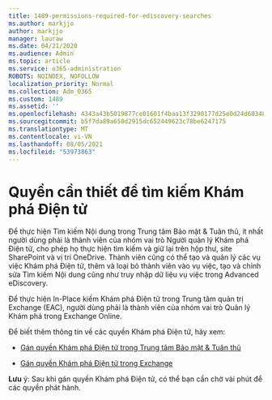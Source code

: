 ```yaml
---
title: 1489-permissions-required-for-ediscovery-searches
ms.author: markjjo
author: markjjo
manager: lauraw
ms.date: 04/21/2020
ms.audience: Admin
ms.topic: article
ms.service: o365-administration
ROBOTS: NOINDEX, NOFOLLOW
localization_priority: Normal
ms.collection: Adm_O365
ms.custom: 1489
ms.assetid: ''
ms.openlocfilehash: 4343a43b5019877ce01601f4baa13f3290177d25e0d24d6034858205966f5f35
ms.sourcegitcommit: b5f7da89a650d2915dc652449623c78be6247175
ms.translationtype: MT
ms.contentlocale: vi-VN
ms.lasthandoff: 08/05/2021
ms.locfileid: "53973863"
---
```

# <a name="permissions-required-for-ediscovery-searches"></a>Quyền cần thiết để tìm kiếm Khám phá Điện tử

Để thực hiện Tìm kiếm Nội dung trong Trung tâm Bảo mật & Tuân thủ, ít nhất người dùng phải là thành viên của nhóm vai trò Người quản lý Khám phá Điện tử, cho phép họ thực hiện tìm kiếm và giữ lại trên hộp thư, site SharePoint và vị trí OneDrive. Thành viên cũng có thể tạo và quản lý các vụ việc Khám phá Điện tử, thêm và loại bỏ thành viên vào vụ việc, tạo và chỉnh sửa Tìm kiếm Nội dung cũng như truy nhập dữ liệu vụ việc trong Advanced eDiscovery.

Để thực hiện In-Place kiếm Khám phá Điện tử trong Trung tâm quản trị Exchange (EAC), người dùng phải là thành viên của nhóm vai trò Quản lý Khám phá trong Exchange Online.

Để biết thêm thông tin về các quyền Khám phá Điện tử, hãy xem: 

- [Gán quyền Khám phá Điện tử trong Trung tâm Bảo mật & Tuân thủ](https://docs.microsoft.com/microsoft-365/compliance/assign-ediscovery-permissions)

- [Gán quyền Khám phá Điện tử trong Exchange](https://docs.microsoft.com/exchange/security-and-compliance/in-place-ediscovery/assign-ediscovery-permissions)

**Lưu** ý: Sau khi gán quyền Khám phá Điện tử, có thể bạn cần chờ vài phút để các quyền phát hành.
